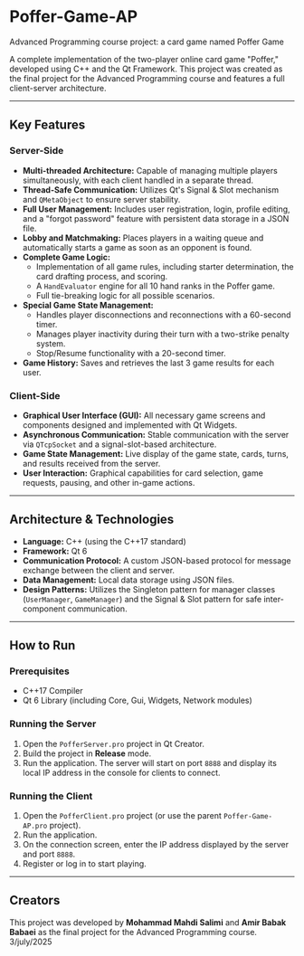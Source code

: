 # Poffer-Game-AP
Advanced Programming course project: a card game named Poffer Game

A complete implementation of the two-player online card game "Poffer," developed using C++ and the Qt Framework. This project was created as the final project for the Advanced Programming course and features a full client-server architecture.

---

## Key Features

### Server-Side
- **Multi-threaded Architecture:** Capable of managing multiple players simultaneously, with each client handled in a separate thread.
- **Thread-Safe Communication:** Utilizes Qt's Signal & Slot mechanism and `QMetaObject` to ensure server stability.
- **Full User Management:** Includes user registration, login, profile editing, and a "forgot password" feature with persistent data storage in a JSON file.
- **Lobby and Matchmaking:** Places players in a waiting queue and automatically starts a game as soon as an opponent is found.
- **Complete Game Logic:**
    - Implementation of all game rules, including starter determination, the card drafting process, and scoring.
    - A `HandEvaluator` engine for all 10 hand ranks in the Poffer game.
    - Full tie-breaking logic for all possible scenarios.
- **Special Game State Management:**
    - Handles player disconnections and reconnections with a 60-second timer.
    - Manages player inactivity during their turn with a two-strike penalty system.
    - Stop/Resume functionality with a 20-second timer.
- **Game History:** Saves and retrieves the last 3 game results for each user.

### Client-Side
- **Graphical User Interface (GUI):** All necessary game screens and components designed and implemented with Qt Widgets.
- **Asynchronous Communication:** Stable communication with the server via `QTcpSocket` and a signal-slot-based architecture.
- **Game State Management:** Live display of the game state, cards, turns, and results received from the server.
- **User Interaction:** Graphical capabilities for card selection, game requests, pausing, and other in-game actions.

---

## Architecture & Technologies
- **Language:** C++ (using the C++17 standard)
- **Framework:** Qt 6
- **Communication Protocol:** A custom JSON-based protocol for message exchange between the client and server.
- **Data Management:** Local data storage using JSON files.
- **Design Patterns:** Utilizes the Singleton pattern for manager classes (`UserManager`, `GameManager`) and the Signal & Slot pattern for safe inter-component communication.

---

## How to Run

### Prerequisites
- C++17 Compiler
- Qt 6 Library (including Core, Gui, Widgets, Network modules)

### Running the Server
1. Open the `PofferServer.pro` project in Qt Creator.
2. Build the project in **Release** mode.
3. Run the application. The server will start on port `8888` and display its local IP address in the console for clients to connect.

### Running the Client
1. Open the `PofferClient.pro` project (or use the parent `Poffer-Game-AP.pro` project).
2. Run the application.
3. On the connection screen, enter the IP address displayed by the server and port `8888`.
4. Register or log in to start playing.

---

## Creators
This project was developed by **Mohammad Mahdi Salimi** and **Amir Babak Babaei** as the final project for the Advanced Programming course.
3/july/2025

